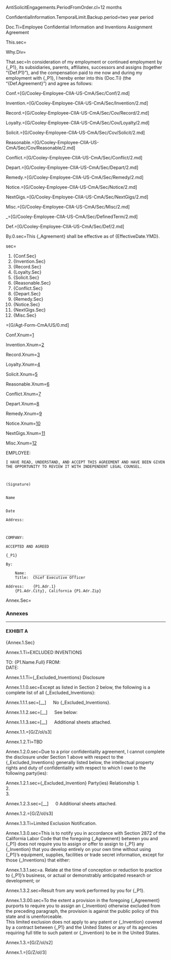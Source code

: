 AntiSolicitEngagements.PeriodFromOrder.cl=<span class="param">12 months</span>

ConfidentialInformation.TemporalLimit.Backup.period=<span class="param">two year period</span>

Doc.Ti=Employee Confidential Information and Inventions Assignment Agreement

This.sec=</i>

Why.Div=</i>

That.sec=In consideration of my employment or continued employment by {_P1}, its subsidiaries, parents, affiliates, successors and assigns (together “{Def.P1}”), and the compensation paid to me now and during my employment with {_P1}, I hereby enter into this {Doc.Ti} (the “{Def.Agreement}”) and agree as follows:
 
Conf.=[G/Cooley-Employee-CIIA-US-CmA/Sec/Conf/2.md]

Invention.=[G/Cooley-Employee-CIIA-US-CmA/Sec/Invention/2.md]

Record.=[G/Cooley-Employee-CIIA-US-CmA/Sec/Cov/Record/2.md]

Loyalty.=[G/Cooley-Employee-CIIA-US-CmA/Sec/Cov/Loyalty/2.md]

Solicit.=[G/Cooley-Employee-CIIA-US-CmA/Sec/Cov/Solicit/2.md]

Reasonable.=[G/Cooley-Employee-CIIA-US-CmA/Sec/Cov/Reasonable/2.md]

Conflict.=[G/Cooley-Employee-CIIA-US-CmA/Sec/Conflict/2.md]

Depart.=[G/Cooley-Employee-CIIA-US-CmA/Sec/Depart/2.md]

Remedy.=[G/Cooley-Employee-CIIA-US-CmA/Sec/Remedy/2.md]

Notice.=[G/Cooley-Employee-CIIA-US-CmA/Sec/Notice/2.md]

NextGigs.=[G/Cooley-Employee-CIIA-US-CmA/Sec/NextGigs/2.md]

Misc.=[G/Cooley-Employee-CIIA-US-CmA/Sec/Misc/2.md]
 
_=[G/Cooley-Employee-CIIA-US-CmA/Sec/DefinedTerm/2.md]

Def.=[G/Cooley-Employee-CIIA-US-CmA/Sec/Def/2.md]

By.0.sec=This {_Agreement} shall be effective as of {EffectiveDate.YMD}.

sec=<ol class="secs-and"><li>{Conf.Sec}<li>{Invention.Sec}<li>{Record.Sec}<li>{Loyalty.Sec}<li>{Solicit.Sec}<li>{Reasonable.Sec}<li>{Conflict.Sec}<li>{Depart.Sec}<li>{Remedy.Sec}<li>{Notice.Sec}<li>{NextGigs.Sec}<li>{Misc.Sec}</ol>

=[G/Agt-Form-CmA/US/0.md]

Conf.Xnum=<a href="#Conf.Sec" class="xref">1</a>

Invention.Xnum=<a href="#Invention.Sec" class="xref">2</a>

Record.Xnum=<a href="#Record.Sec" class="xref">3</a>

Loyalty.Xnum=<a href="#Loyalty.Sec" class="xref">4</a>

Solicit.Xnum=<a href="#Solicit.Sec" class="xref">5</a>

Reasonable.Xnum=<a href="#Reasonable.Sec" class="xref">6</a>

Conflict.Xnum=<a href="#Conflict.Sec" class="xref">7</a>

Depart.Xnum=<a href="#Depart.Sec" class="xref">8</a>

Remedy.Xnum=<a href="#Remedy.Sec" class="xref">9</a>

Notice.Xnum=<a href="#Notice.Sec" class="xref">10</a>

NextGigs.Xnum=<a href="#NextGigs.Sec" class="xref">11</a>

Misc.Xnum=<a href="#Misc.Sec" class="xref">12</a>


EMPLOYEE:
	
	I HAVE READ, UNDERSTAND, AND ACCEPT THIS AGREEMENT AND HAVE BEEN GIVEN THE OPPORTUNITY TO REVIEW IT WITH INDEPENDENT LEGAL COUNSEL.
	
	
	
	(Signature)
	
	
	Name
	
	
	Date
	
	Address:	
		
		

	COMPANY:
	
	ACCEPTED AND AGREED
	
	{_P1}
	
	By:	
		
		Name:	___________________
		Title:	Chief Executive Officer
	
	Address:	{P1.Adr.1}
		{P1.Adr.City}, California {P1.Adr.Zip} 
		


 
Annex.Sec=<h3>Annexes</h3><hr><h4>EXHIBIT A</h4>{Annex.1.Sec}

Annex.1.Ti=EXCLUDED INVENTIONS

TO:	{P1.Name.Full}
FROM:	
DATE:	

Annex.1.1.Ti={_Excluded_Inventions} Disclosure

Annex.1.1.0.sec=Except as listed in Section 2 below, the following is a complete list of all {_Excluded_Inventions}:


Annex.1.1.1.sec=[__]   No {_Excluded_Inventions}.


Annex.1.1.2.sec=[__]   See below:


Annex.1.1.3.sec=[__]   Additional sheets attached.

Annex.1.1.=[G/Z/ol/s3]  

Annex.1.2.Ti=TBD

Annex.1.2.0.sec=Due to a prior confidentiality agreement, I cannot complete the disclosure under Section 1 above with respect to the {_Excluded_Inventions} generally listed below, the intellectual property rights and duty of confidentiality with respect to which I owe to the following party(ies):

Annex.1.2.1.sec={_Excluded_Invention}		Party(ies)		Relationship
1.						
2.						
3.						

Annex.1.2.3.sec=[__]   0	Additional sheets attached.
 
Annex.1.2.=[G/Z/ol/s3]  

Annex.1.3.Ti=Limited Exclusion Notification.  

Annex.1.3.0.sec=This is to notify you in accordance with Section 2872 of the California Labor Code that the foregoing {_Agreement} between you and {_P1} does not require you to assign or offer to assign to {_P1} any {_Invention} that you develop entirely on your own time without using {_P1}’s equipment, supplies, facilities or trade secret information, except for those {_Inventions} that either:

Annex.1.3.1.sec=a.	Relate at the time of conception or reduction to practice to {_P1}’s business, or actual or demonstrably anticipated research or development; or

Annex.1.3.2.sec=Result from any work performed by you for {_P1}.

Annex.1.3.00.sec=To the extent a provision in the foregoing {_Agreement} purports to require you to assign an {_Invention} otherwise excluded from the preceding paragraph, the provision is against the public policy of this state and is unenforceable.<br>This limited exclusion does not apply to any patent or {_Invention} covered by a contract between {_P1} and the United States or any of its agencies requiring full title to such patent or {_Invention} to be in the United States.

Annex.1.3.=[G/Z/ol/s2]

Annex.1.=[G/Z/ol/3]